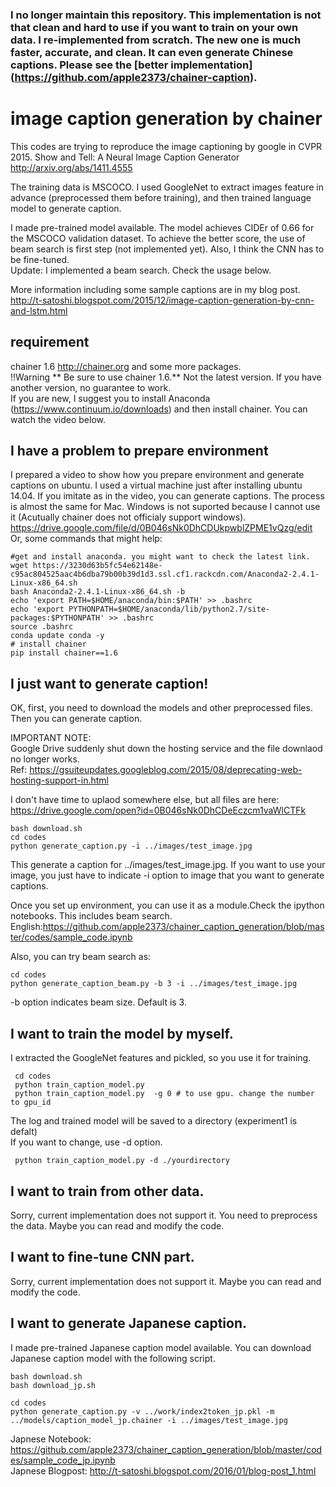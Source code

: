 ### I no longer maintain this repository. This implementation is not that clean and hard to use if you want to train on your own data. I re-implemented from scratch. The new one is much faster, accurate, and clean. It can even generate Chinese captions. Please see the [better implementation] (https://github.com/apple2373/chainer-caption).


# image caption generation by chainer
This codes are trying to reproduce the image captioning by google in CVPR 2015.
Show and Tell: A Neural Image Caption Generator
http://arxiv.org/abs/1411.4555

The training data is MSCOCO. I used GoogleNet to extract  images feature in advance (preprocessed them before training), and then trained language model to generate caption.

I made pre-trained model available. The model achieves CIDEr of 0.66 for the MSCOCO validation dataset. To achieve the better score, the use of beam search is first step (not implemented yet). Also, I think the CNN has to be fine-tuned.  
Update: I implemented a beam search. Check the usage below.  

More information including some sample captions are in my blog post. 
http://t-satoshi.blogspot.com/2015/12/image-caption-generation-by-cnn-and-lstm.html

## requirement
chainer 1.6  http://chainer.org
and some more packages.  
!!Warning ** Be sure to use chainer 1.6.**  Not the latest version. If you have another version, no guarantee to work.  
If you are new, I suggest you to install Anaconda (https://www.continuum.io/downloads) and then install chainer.  You can watch the video below. 

## I have a problem to prepare environment
I  prepared a video to show how you prepare environment and generate captions on ubuntu. I used a virtual machine just after installing ubuntu 14.04. If you imitate as in the video, you can generate captions. The process is almost the same for Mac. Windows is not suported because I cannot use it (Acutually chainer does not officialy support windows). 
https://drive.google.com/file/d/0B046sNk0DhCDUkpwblZPME1vQzg/edit
Or, some commands that might help:
```
#get and install anaconda. you might want to check the latest link.
wget https://3230d63b5fc54e62148e-c95ac804525aac4b6dba79b00b39d1d3.ssl.cf1.rackcdn.com/Anaconda2-2.4.1-Linux-x86_64.sh
bash Anaconda2-2.4.1-Linux-x86_64.sh -b
echo 'export PATH=$HOME/anaconda/bin:$PATH' >> .bashrc
echo 'export PYTHONPATH=$HOME/anaconda/lib/python2.7/site-packages:$PYTHONPATH' >> .bashrc
source .bashrc
conda update conda -y
# install chainer 
pip install chainer==1.6
```

## I just want to generate caption!
OK, first, you need to download the models and other preprocessed files.
Then you can generate caption.

IMPORTANT NOTE:  
Google Drive suddenly shut down the hosting service and the file downlaod no longer works.  
Ref: https://gsuiteupdates.googleblog.com/2015/08/deprecating-web-hosting-support-in.html

I don't have time to uplaod somewhere else, but all files are here:  
https://drive.google.com/open?id=0B046sNk0DhCDeEczcm1vaWlCTFk  

```
bash download.sh
cd codes
python generate_caption.py -i ../images/test_image.jpg
```
This generate a caption for ../images/test_image.jpg. If you want to use your image, you just have to indicate -i option to image that you want to generate captions. 

Once you set up environment, you can use it as a module.Check the ipython notebooks. This includes beam search. 
English:https://github.com/apple2373/chainer_caption_generation/blob/master/codes/sample_code.ipynb  

Also, you can try beam search as:
```
cd codes
python generate_caption_beam.py -b 3 -i ../images/test_image.jpg
```
-b option indicates beam size. Default is 3. 

## I want to train the model by myself.
I extracted the GoogleNet features and pickled, so you use it for training.  
```
 cd codes
 python train_caption_model.py 
 python train_caption_model.py  -g 0 # to use gpu. change the number to gpu_id
```
The log and trained model will be saved to a directory (experiment1 is defalt)  
If you want to change, use -d option. 
```
 python train_caption_model.py -d ./yourdirectory
```

## I want to train from other data.
Sorry, current implementation does not support it. You need to preprocess the data. Maybe you can read and modify the code. 

## I want to fine-tune CNN part. 
Sorry, current implementation does not support it. Maybe you can read and modify the code. 

## I want to generate Japanese caption. 
I made pre-trained Japanese caption model available.  You can download Japanese caption model with the following script.
```
bash download.sh 
bash download_jp.sh
```
```
cd codes
python generate_caption.py -v ../work/index2token_jp.pkl -m ../models/caption_model_jp.chainer -i ../images/test_image.jpg
```
Japnese Notebook: https://github.com/apple2373/chainer_caption_generation/blob/master/codes/sample_code_jp.ipynb  
Japnese Blogpost: http://t-satoshi.blogspot.com/2016/01/blog-post_1.html  
